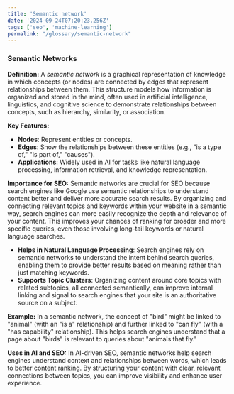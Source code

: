 ```yaml
---
title: 'Semantic network'
date: '2024-09-24T07:20:23.256Z'
tags: ['seo', 'machine-learning']
permalink: "/glossary/semantic-network"
---
```


### Semantic Networks

**Definition:**
A *semantic network* is a graphical representation of knowledge in which concepts (or nodes) are connected by edges that represent relationships between them. This structure models how information is organized and stored in the mind, often used in artificial intelligence, linguistics, and cognitive science to demonstrate relationships between concepts, such as hierarchy, similarity, or association.

**Key Features:**
- **Nodes**: Represent entities or concepts.
- **Edges**: Show the relationships between these entities (e.g., "is a type of," "is part of," "causes").
- **Applications**: Widely used in AI for tasks like natural language processing, information retrieval, and knowledge representation.

**Importance for SEO:**
Semantic networks are crucial for SEO because search engines like Google use semantic relationships to understand content better and deliver more accurate search results. By organizing and connecting relevant topics and keywords within your website in a semantic way, search engines can more easily recognize the depth and relevance of your content. This improves your chances of ranking for broader and more specific queries, even those involving long-tail keywords or natural language searches.

- **Helps in Natural Language Processing**: Search engines rely on semantic networks to understand the intent behind search queries, enabling them to provide better results based on meaning rather than just matching keywords.
- **Supports Topic Clusters**: Organizing content around core topics with related subtopics, all connected semantically, can improve internal linking and signal to search engines that your site is an authoritative source on a subject.

**Example:**
In a semantic network, the concept of "bird" might be linked to "animal" (with an "is a" relationship) and further linked to "can fly" (with a "has capability" relationship). This helps search engines understand that a page about "birds" is relevant to queries about "animals that fly."

**Uses in AI and SEO:**
In AI-driven SEO, semantic networks help search engines understand context and relationships between words, which leads to better content ranking. By structuring your content with clear, relevant connections between topics, you can improve visibility and enhance user experience.

